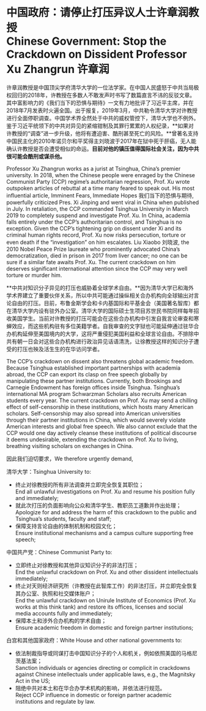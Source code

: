 # 中国政府：请停止打压异议人士许章润教授<br>Chinese Government: Stop the Crackdown on Dissident Professor Xu Zhangrun 许章润

许章润教授是中国顶尖学府清华大学的一位法学家。在中国人民盛怒于中共当局极权回归的2018年，许教授在多数人不敢发声时书写了数篇直言不讳的反驳文章。其中富影响力的《我们当下的恐惧与期待》一文有力地批评了习近平主席，并在2018年7月发表时火遍全国。出于报复，2019年3月，中共勒令清华大学对许教授进行全面停职调查。中国学术界全然处于中共的威权管控下，清华大学也不例外。鉴于习近平统领下的中共对异见的紧缩钳制及其罪行累累的人权纪录，**如果对许教授的“调查”进一步升级，他将有遭迫害、酷刑甚至死亡的风险。**曾著名支持中国民主化的2010年诺贝尔和平奖得主刘晓波于2017年在狱中死于肝癌，无人能确认许教授是否会遭受相似的命运。**目前对他的镇压值得国际社会关注，因为中共很可能会酷刑或谋杀他。**

Professor Xu Zhangrun works as a jurist at Tsinghua, China’s premier university. In 2018, when the Chinese people were enraged by the Chinese Communist Party (CCP) regime’s authoritarian regression, Prof. Xu wrote outspoken articles of rebuttal at a time many feared to speak out. His most influential article, Imminent Fears, Immediate Hopes 我们当下的恐惧与期待, powerfully criticized Pres. Xi Jinping and went viral in China when published in July. In retaliation, the CCP commanded Tsinghua University in March 2019 to completely suspend and investigate Prof. Xu. In China, academia falls entirely under the CCP’s authoritarian control, and Tsinghua is no exception. Given the CCP’s tightening grip on dissent under Xi and its criminal human rights record, Prof. Xu now risks persecution, torture or even death if the “investigation” on him escalates. Liu Xiaobo 刘晓波, the 2010 Nobel Peace Prize laureate who prominently advocated China’s democratization, died in prison in 2017 from liver cancer; no one can be sure if a similar fate awaits Prof. Xu. The current crackdown on him deserves significant international attention since the CCP may very well torture or murder him.

**中共对知识分子异见的打压也威胁着全球学术自由。**因为清华大学已和海外学术界建立了重要伙伴关系，所以中共可能通过操纵相关合办机构向全球输出对言论自由的打压。目前，布鲁金斯学会和卡内基国际和平基金会（美国著名智库）都在清华大学内设有驻外办公室。清华大学的国际硕士生项目苏世民书院同样每年招收美国学生。当前对许教授的打压可能会在这些合办机构中引发自我言论审查和寒蝉效应，而这些机构驻有多位美籍学者。自我审查的文字狱也可能延伸通过驻华合办机构延伸至美国境内的大学，这将严重侵犯美国利益和全球言论自由。不排除中共有朝一日会对这些合办机构进行政治异见话语清洗，让徐教授这样的知识分子遭受的打压也殃及活生生的在华访问学者。

The CCP’s crackdown on dissent also threatens global academic freedom. Because Tsinghua established important partnerships with academia abroad, the CCP can export its clasp on free speech globally by manipulating these partner institutions. Currently, both Brookings and Carnegie Endowment has foreign offices inside Tsinghua. Tsinghua’s international MA program Schwarzman Scholars also recruits American students every year. The current crackdown on Prof. Xu may send a chilling effect of self-censorship in these institutions, which hosts many American scholars. Self-censorship may also spread into American universities through their partner institutions in China, which would severely violate American interests and global free speech. We also cannot exclude that the CCP would one day actively cleanse these institutions of political discourse it deems undesirable, extending the crackdown on Prof. Xu to living, breathing visiting scholars on exchanges in China.

因此我们迫切要求，We therefore urgently demand,

清华大学：Tsinghua University to:

- 终止对徐教授的所有非法调查并立即完全恢复其职位；<br>End all unlawful investigations on Prof. Xu and resume his position fully and immediately;
- 就此次打压的负面影响向公众和清华学生、教职员工道歉并作出处理；<br>Apologize for and address the harm of this crackdown to the public and Tsinghua’s students, faculty and staff;
- 保障支持言论自由的体制机制和校园文化；<br>Ensure institutional mechanisms and a campus culture supporting free speech;

中国共产党：Chinese Communist Party to:

- 立即终止对徐教授和其他异议知识分子的非法打压；<br>End the unlawful crackdown on Prof. Xu and other dissident intellectuals immediately;
- 终止对天则经济研究所（许教授在此智库工作）的非法打压，并立即完全恢复其办公室、执照和社交媒体账户；<br>End the unlawful crackdown on Unirule Institute of Economics (Prof. Xu works at this think tank) and restore its offices, licenses and social media accounts fully and immediately;
- 保障本土和涉外合办机构的学术自由；<br>Ensure academic freedom in domestic and foreign partner institutions;

白宫和其他国家政府：White House and other national governments to:

- 依法制裁指导或同谋打击中国知识分子的个人和机关，例如依照美国的马格尼茨基法案；<br>Sanction individuals or agencies directing or complicit in crackdowns against Chinese intellectuals under applicable laws, e.g., the Magnitsky Act in the US;
- 阻绝中共对本土和在华合办学术机构的影响，并依法进行规范。<br>Reject CCP influence in domestic or foreign partner academic institutions and regulate by law.
